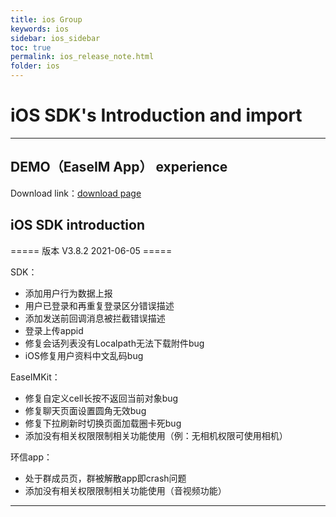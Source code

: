 ```yaml
---
title: ios Group
keywords: ios
sidebar: ios_sidebar
toc: true
permalink: ios_release_note.html
folder: ios
---
```

# iOS SDK's Introduction and import

------------------------------------------------------------------------

## DEMO（EaseIM App） experience

Download link：[download page](http://www.easemob.com/download/im)

## iOS SDK introduction
===== 版本 V3.8.2 2021-06-05 =====

SDK：

  * 添加用户行为数据上报
  * 用户已登录和再重复登录区分错误描述
  * 添加发送前回调消息被拦截错误描述
  * 登录上传appid
  * 修复会话列表没有Localpath无法下载附件bug 
  * iOS修复用户资料中文乱码bug

EaseIMKit：

  * 修复自定义cell长按不返回当前对象bug
  * 修复聊天页面设置圆角无效bug
  * 修复下拉刷新时切换页面加载圈卡死bug
  * 添加没有相关权限限制相关功能使用（例：无相机权限可使用相机）

环信app：

  * 处于群成员页，群被解散app即crash问题
  * 添加没有相关权限限制相关功能使用（音视频功能）

------------------------------------------------------------------------

